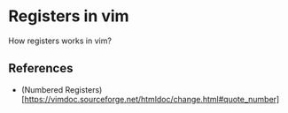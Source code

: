 # Registers in vim
How registers works in vim?


## References
- (Numbered Registers)[https://vimdoc.sourceforge.net/htmldoc/change.html#quote_number]
